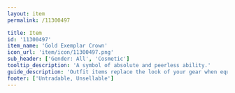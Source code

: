 ```yaml
---
layout: item
permalink: /11300497

title: Item
id: '11300497'
item_name: 'Gold Exemplar Crown'
icon_url: 'item/icon/11300497.png'
sub_header: ['Gender: All', 'Cosmetic']
tooltip_description: 'A symbol of absolute and peerless ability.'
guide_description: 'Outfit items replace the look of your gear when equipped.'
footer: ['Untradable, Unsellable']
---
```

